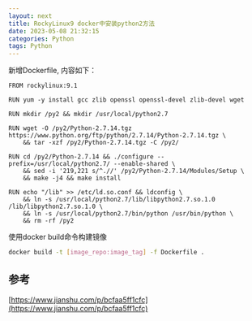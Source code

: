 ```yaml
---
layout: next
title: RockyLinux9 docker中安装python2方法
date: 2023-05-08 21:32:15
categories: Python
tags: Python
---
```


新增Dockerfile, 内容如下：
<!-- more -->
```
FROM rockylinux:9.1

RUN yum -y install gcc zlib openssl openssl-devel zlib-devel wget

RUN mkdir /py2 && mkdir /usr/local/python2.7

RUN wget -O /py2/Python-2.7.14.tgz https://www.python.org/ftp/python/2.7.14/Python-2.7.14.tgz \
    && tar -xzf /py2/Python-2.7.14.tgz -C /py2/

RUN cd /py2/Python-2.7.14 && ./configure --prefix=/usr/local/python2.7/ --enable-shared \
    && sed -i '219,221 s/^.//' /py2/Python-2.7.14/Modules/Setup \
    && make -j4 && make install

RUN echo "/lib" >> /etc/ld.so.conf && ldconfig \
    && ln -s /usr/local/python2.7/lib/libpython2.7.so.1.0 /lib/libpython2.7.so.1.0 \
    && ln -s /usr/local/python2.7/bin/python /usr/bin/python \
    && rm -rf /py2
```
使用docker build命令构建镜像
```bash
docker build -t [image_repo:image_tag] -f Dockerfile .
```

## 参考
[https://www.jianshu.com/p/bcfaa5ff1cfc](https://www.jianshu.com/p/bcfaa5ff1cfc)
